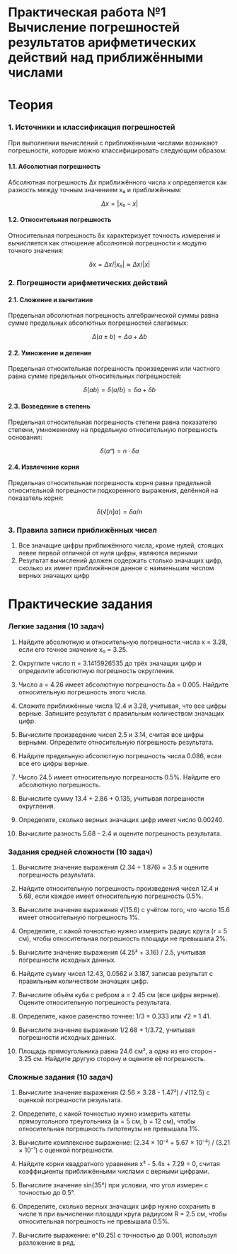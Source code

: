 # Практическая работа №1 Вычисление погрешностей результатов арифметических действий над приближёнными числами

# **Теория**

### 1. Источники и классификация погрешностей

При выполнении вычислений с приближёнными числами возникают погрешности, которые можно классифицировать следующим образом:

#### 1.1. Абсолютная погрешность
Абсолютная погрешность Δx приближённого числа x определяется как разность между точным значением x₀ и приближённым:

$$Δx = |x₀ - x|$$

#### 1.2. Относительная погрешность
Относительная погрешность δx характеризует точность измерения и вычисляется как отношение абсолютной погрешности к модулю точного значения:

$$δx = Δx/|x₀| ≈ Δx/|x|$$

### 2. Погрешности арифметических действий

#### 2.1. Сложение и вычитание
Предельная абсолютная погрешность алгебраической суммы равна сумме предельных абсолютных погрешностей слагаемых:

$$Δ(a ± b) = Δa + Δb$$

#### 2.2. Умножение и деление
Предельная относительная погрешность произведения или частного равна сумме предельных относительных погрешностей:

$$δ(ab) = δ(a/b) = δa + δb$$

#### 2.3. Возведение в степень
Предельная относительная погрешность степени равна показателю степени, умноженному на предельную относительную погрешность основания:

$$δ(aⁿ) = n·δa$$

#### 2.4. Извлечение корня
Предельная относительная погрешность корня равна предельной относительной погрешности подкоренного выражения, делённой на показатель корня:

$$δ(√[n]a) = δa/n$$

### 3. Правила записи приближённых чисел

1. Все значащие цифры приближённого числа, кроме нулей, стоящих левее первой отличной от нуля цифры, являются верными
2. Результат вычислений должен содержать столько значащих цифр, сколько их имеет приближённое данное с наименьшим числом верных значащих цифр

# **Практические задания**

### Легкие задания (10 задач)

1. Найдите абсолютную и относительную погрешности числа x = 3.28, если его точное значение x₀ = 3.25.

2. Округлите число π = 3.1415926535 до трёх значащих цифр и определите абсолютную погрешность округления.

3. Число a = 4.26 имеет абсолютную погрешность Δa = 0.005. Найдите относительную погрешность этого числа.

4. Сложите приближённые числа 12.4 и 3.28, учитывая, что все цифры верные. Запишите результат с правильным количеством значащих цифр.

5. Вычислите произведение чисел 2.5 и 3.14, считая все цифры верными. Определите относительную погрешность результата.

6. Найдите предельную абсолютную погрешность числа 0.086, если все его цифры верные.

7. Число 24.5 имеет относительную погрешность 0.5%. Найдите его абсолютную погрешность.

8. Вычислите сумму 13.4 + 2.86 + 0.135, учитывая погрешности округления.

9. Определите, сколько верных значащих цифр имеет число 0.00240.

10. Вычислите разность 5.68 - 2.4 и оцените погрешность результата.

### Задания средней сложности (10 задач)

1. Вычислите значение выражения (2.34 + 1.876) × 3.5 и оцените погрешность результата.

2. Найдите относительную погрешность произведения чисел 12.4 и 5.68, если каждое имеет относительную погрешность 0.5%.

3. Вычислите значение выражения √(15.6) с учётом того, что число 15.6 имеет относительную погрешность 1%.

4. Определите, с какой точностью нужно измерить радиус круга (r = 5 см), чтобы относительная погрешность площади не превышала 2%.

5. Вычислите значение выражения (4.25² + 3.16) / 2.5, учитывая погрешности исходных данных.

6. Найдите сумму чисел 12.43, 0.0562 и 3.187, записав результат с правильным количеством значащих цифр.

7. Вычислите объём куба с ребром a = 2.45 см (все цифры верные). Оцените относительную погрешность результата.

8. Определите, какое равенство точнее: 1/3 = 0.333 или √2 = 1.41.

9. Вычислите значение выражения 1/2.68 + 1/3.72, учитывая погрешности исходных данных.

10. Площадь прямоугольника равна 24.6 см², а одна из его сторон - 3.25 см. Найдите другую сторону и оцените её погрешность.

### Сложные задания (10 задач)

1. Вычислите значение выражения (2.56 × 3.28 - 1.47²) / √(12.5) с оценкой погрешности результата.

2. Определите, с какой точностью нужно измерить катеты прямоугольного треугольника (a = 5 см, b = 12 см), чтобы относительная погрешность гипотенузы не превышала 1%.

3. Вычислите комплексное выражение: (2.34 × 10⁻² + 5.67 × 10⁻³) / (3.21 × 10⁻¹) с оценкой погрешности.

4. Найдите корни квадратного уравнения x² - 5.4x + 7.29 = 0, считая коэффициенты приближёнными числами с верными цифрами.

5. Вычислите значение sin(35°) при условии, что угол измерен с точностью до 0.5°.

6. Определите, сколько верных значащих цифр нужно сохранить в числе π при вычислении площади круга радиусом R = 2.5 см, чтобы относительная погрешность не превышала 0.5%.

7. Вычислите выражение: e^(0.25) с точностью до 0.001, используя разложение в ряд.